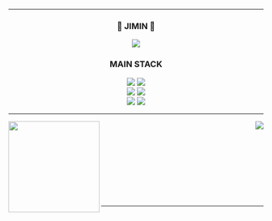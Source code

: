 
---

<div align="center">

  ### 🐤 JIMIN 🐤
 <a href="https://github.com/JJIMINSHIN">
<img src="https://hits.seeyoufarm.com/api/count/incr/badge.svg?url=https%3A%2F%2Fgithub.com%2Fjjinueng&count_bg=%23000000&title_bg=%23000000&icon=github.svg&icon_color=%23E7E7E7&title=GitHub&edge_flat=false)"/></a> <br>

### MAIN STACK
<img src="https://img.shields.io/badge/java-007396?style=for-the-badge&logo=java&logoColor=white">  <img src="https://img.shields.io/badge/spring-6DB33F?style=for-the-badge&logo=spring&logoColor=white"> 
<br>
<img src="https://img.shields.io/badge/JavaScript-F7DF1E?style=for-the-badge&logo=javascript&logoColor=white"/></a>
<img src="https://img.shields.io/badge/jquery-0769AD?style=for-the-badge&logo=jquery&logoColor=white">
<br>
<img src="https://img.shields.io/badge/oracle-F80000?style=for-the-badge&logo=oracle&logoColor=white"> 
<img src="https://img.shields.io/badge/apache tomcat-02303A?style=for-the-badge&logo=apachetomcat&logoColor=white">


 ---
<img align="left" height ="180" src="https://github-readme-stats.vercel.app/api/top-langs/?username=JJIMINSHIN&layout=compact&theme=vue&hide=html,css,jupyter%20notebook"/>


<img align="right" src="https://github-readme-stats.vercel.app/api?username=JJIMINSHIN&show_icons=true&theme=transparent&hide="/>


<br>
<br>
<br><br>
<br><br><br><br><br>

----


<!--
**JJIMINSHIN/JJIMINSHIN** is a ✨ _special_ ✨ repository because its `README.md` (this file) appears on your GitHub profile.

Here are some ideas to get you started:

- 🔭 I’m currently working on ...
- 🌱 I’m currently learning ...
- 👯 I’m looking to collaborate on ...
- 🤔 I’m looking for help with ...
- 💬 Ask me about ...
- 📫 How to reach me: ...
- 😄 Pronouns: ...
- ⚡ Fun fact: ...
-->
